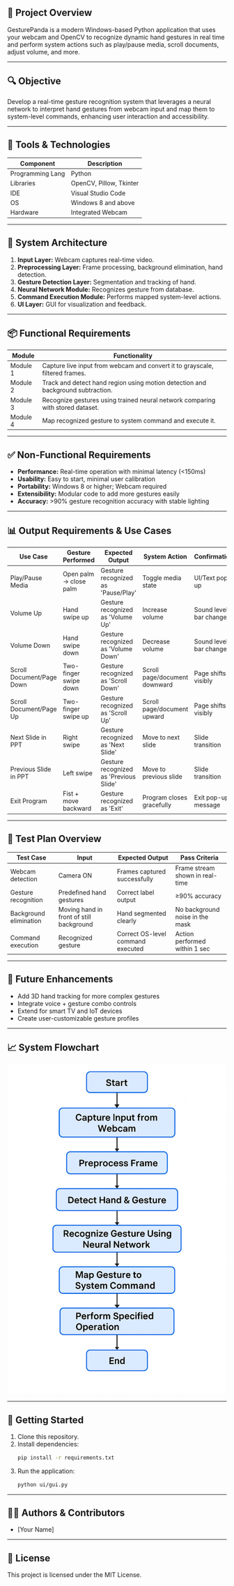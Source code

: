 ## 🎯 Project Overview
GesturePanda is a modern Windows-based Python application that uses your webcam and OpenCV to recognize dynamic hand gestures in real time and perform system actions such as play/pause media, scroll documents, adjust volume, and more.

---

## 🔍 Objective
Develop a real-time gesture recognition system that leverages a neural network to interpret hand gestures from webcam input and map them to system-level commands, enhancing user interaction and accessibility.

---

## 🧰 Tools & Technologies
| Component         | Description           |
|-------------------|----------------------|
| Programming Lang  | Python               |
| Libraries         | OpenCV, Pillow, Tkinter |
| IDE               | Visual Studio Code   |
| OS                | Windows 8 and above  |
| Hardware          | Integrated Webcam    |

---

## 🧱 System Architecture
1. **Input Layer:** Webcam captures real-time video.
2. **Preprocessing Layer:** Frame processing, background elimination, hand detection.
3. **Gesture Detection Layer:** Segmentation and tracking of hand.
4. **Neural Network Module:** Recognizes gesture from database.
5. **Command Execution Module:** Performs mapped system-level actions.
6. **UI Layer:** GUI for visualization and feedback.

---

## 📦 Functional Requirements
| Module   | Functionality                                                                 |
|----------|------------------------------------------------------------------------------|
| Module 1 | Capture live input from webcam and convert it to grayscale, filtered frames. |
| Module 2 | Track and detect hand region using motion detection and background subtraction. |
| Module 3 | Recognize gestures using trained neural network comparing with stored dataset. |
| Module 4 | Map recognized gesture to system command and execute it.                     |

---

## ✅ Non-Functional Requirements
- **Performance:** Real-time operation with minimal latency (<150ms)
- **Usability:** Easy to start, minimal user calibration
- **Portability:** Windows 8 or higher; Webcam required
- **Extensibility:** Modular code to add more gestures easily
- **Accuracy:** >90% gesture recognition accuracy with stable lighting

---

## 📊 Output Requirements & Use Cases
| Use Case                  | Gesture Performed         | Expected Output                | System Action                  | Confirmation                |
|---------------------------|--------------------------|-------------------------------|-------------------------------|-----------------------------|
| Play/Pause Media          | Open palm → close palm   | Gesture recognized as 'Pause/Play' | Toggle media state            | UI/Text pop-up              |
| Volume Up                 | Hand swipe up            | Gesture recognized as 'Volume Up'  | Increase volume               | Sound level bar change       |
| Volume Down               | Hand swipe down          | Gesture recognized as 'Volume Down'| Decrease volume               | Sound level bar change       |
| Scroll Document/Page Down | Two-finger swipe down    | Gesture recognized as 'Scroll Down'| Scroll page/document downward | Page shifts visibly          |
| Scroll Document/Page Up   | Two-finger swipe up      | Gesture recognized as 'Scroll Up'  | Scroll page/document upward   | Page shifts visibly          |
| Next Slide in PPT         | Right swipe              | Gesture recognized as 'Next Slide' | Move to next slide            | Slide transition             |
| Previous Slide in PPT     | Left swipe               | Gesture recognized as 'Previous Slide'| Move to previous slide     | Slide transition             |
| Exit Program              | Fist + move backward     | Gesture recognized as 'Exit'       | Program closes gracefully     | Exit pop-up message          |

---

## 🧪 Test Plan Overview
| Test Case             | Input                        | Expected Output                  | Pass Criteria                  |
|-----------------------|------------------------------|----------------------------------|-------------------------------|
| Webcam detection      | Camera ON                    | Frames captured successfully     | Frame stream shown in real-time|
| Gesture recognition   | Predefined hand gestures     | Correct label output             | ≥90% accuracy                  |
| Background elimination| Moving hand in front of still background | Hand segmented clearly | No background noise in the mask |
| Command execution     | Recognized gesture           | Correct OS-level command executed| Action performed within 1 sec  |

---

## 🔄 Future Enhancements
- Add 3D hand tracking for more complex gestures
- Integrate voice + gesture combo controls
- Extend for smart TV and IoT devices
- Create user-customizable gesture profiles

---

## 📈 System Flowchart

![System Flowchart](ui/flowchart.png)

---

## 🚀 Getting Started
1. Clone this repository.
2. Install dependencies:
   ```bash
   pip install -r requirements.txt
   ```
3. Run the application:
   ```bash
   python ui/gui.py
   ```

---

## 👨‍💻 Authors & Contributors
- [Your Name]

---

## 📄 License
This project is licensed under the MIT License.
